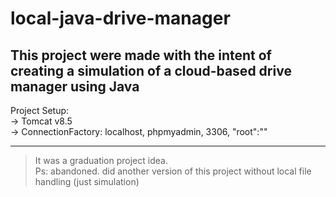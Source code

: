 # local-java-drive-manager
This project were made with the intent of creating a simulation of a cloud-based drive manager using Java
---

Project Setup: <br>
-> Tomcat v8.5 <br>
-> ConnectionFactory: localhost, phpmyadmin, 3306, "root":""

---

> It was a graduation project idea. <br>
> Ps: abandoned. did another version of this project without local file handling (just simulation)
